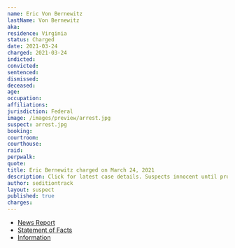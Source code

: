 ```yaml
---
name: Eric Von Bernewitz
lastName: Von Bernewitz
aka:
residence: Virginia
status: Charged
date: 2021-03-24
charged: 2021-03-24
indicted:
convicted: 
sentenced: 
dismissed: 
deceased:
age:
occupation:
affiliations:
jurisdiction: Federal
image: /images/preview/arrest.jpg
suspect: arrest.jpg
booking:
courtroom:
courthouse:
raid:
perpwalk:
quote:
title: Eric Bernewitz charged on March 24, 2021
description: Click for latest case details. Suspects innocent until proven guilty.
author: seditiontrack
layout: suspect
published: true
charges:
---
```

- [News Report](https://www.wavy.com/news/virginia/2-virginia-beach-brothers-charged-with-entering-us-capitol-during-january-6-riot/)
- [Statement of Facts](https://www.justice.gov/usao-dc/case-multi-defendant/file/1393396/download)
- [Information](https://www.justice.gov/usao-dc/case-multi-defendant/file/1393391/download)
